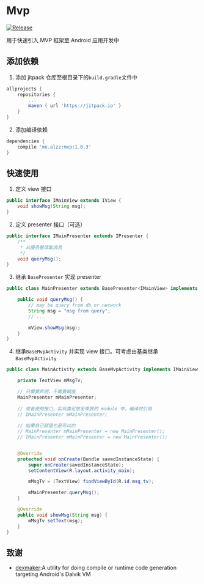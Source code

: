# Mvp

[![Release](https://jitpack.io/v/me.alzz/mvp.svg)](https://jitpack.io/#me.alzz/mvp)

用于快速引入 MVP 框架至 Android 应用开发中  

## 添加依赖  
1. 添加 jitpack 仓库至根目录下的`build.gradle`文件中
```gradle
allprojects {
    repositories {
        ...
        maven { url 'https://jitpack.io' }
    }
}
```

2. 添加编译依赖
```gradle
dependencies {
    compile 'me.alzz:mvp:1.0.3'
}
```

## 快速使用
1. 定义 view 接口
```java
public interface IMainView extends IView {
    void showMsg(String msg);
}
```

2. 定义 presenter 接口（可选）
```java
public interface IMainPresenter extends IPresenter {
    /**
     * 从服务器读取消息
     */
    void queryMsg();
}
```

3. 继承 `BasePresenter` 实现 presenter
```java
public class MainPresenter extends BasePresenter<IMainView> implements IMainPresenter {

    public void queryMsg() {
        // may be query from db or network
        String msg = "msg from query";
        // ... 

        mView.showMsg(msg);
    }
}
```

4. 继承`BaseMvpActivity` 并实现 view 接口。可考虑由基类继承 `BaseMvpActivity`
```java
public class MainActivity extends BaseMvpActivity implements IMainView {

    private TextView mMsgTv;

    // 只需要声明，不需要赋值
    MainPresenter mMainPresenter;
    
    // 或者使用接口，实现类可放至单独的 module 中，编译时引用
    // IMainPresenter mMainPresenter;
    
    // 如果自己赋值也是可以的
    // MainPresenter mMainPresenter = new MainPresenter();
    // IMainPresenter mMainPresenter = new MainPresenter();


    @Override
    protected void onCreate(Bundle savedInstanceState) {
        super.onCreate(savedInstanceState);
        setContentView(R.layout.activity_main);

        mMsgTv = (TextView) findViewById(R.id.msg_tv);

        mMainPresenter.queryMsg();
    }

    @Override
    public void showMsg(String msg) {
        mMsgTv.setText(msg);
    }
}
```

## 致谢
- [dexmaker](https://github.com/linkedin/dexmaker):A utility for doing compile or runtime code generation targeting Android's Dalvik VM


